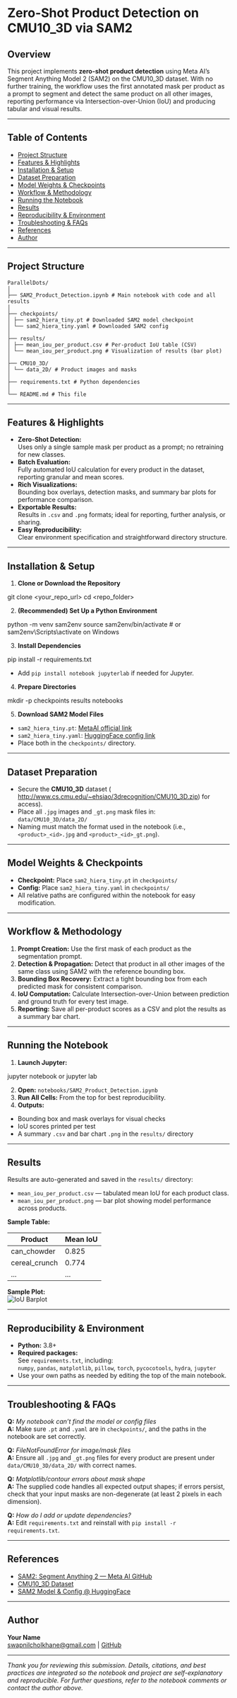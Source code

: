 # Zero-Shot Product Detection on CMU10_3D via SAM2

## Overview

This project implements **zero-shot product detection** using Meta AI’s Segment Anything Model 2 (SAM2) on the CMU10_3D dataset. With no further training, the workflow uses the first annotated mask per product as a prompt to segment and detect the same product on all other images, reporting performance via Intersection-over-Union (IoU) and producing tabular and visual results.

---

## Table of Contents

- [Project Structure](#project-structure)
- [Features & Highlights](#features--highlights)
- [Installation & Setup](#installation--setup)
- [Dataset Preparation](#dataset-preparation)
- [Model Weights & Checkpoints](#model-weights--checkpoints)
- [Workflow & Methodology](#workflow--methodology)
- [Running the Notebook](#running-the-notebook)
- [Results](#results)
- [Reproducibility & Environment](#reproducibility--environment)
- [Troubleshooting & FAQs](#troubleshooting--faqs)
- [References](#references)
- [Author](#author)

---

## Project Structure
```
ParallelDots/
│
├── SAM2_Product_Detection.ipynb # Main notebook with code and all results
│
├── checkpoints/
│ ├── sam2_hiera_tiny.pt # Downloaded SAM2 model checkpoint
│ └── sam2_hiera_tiny.yaml # Downloaded SAM2 config
│
├── results/
│ ├── mean_iou_per_product.csv # Per-product IoU table (CSV)
│ └── mean_iou_per_product.png # Visualization of results (bar plot)
│
├── CMU10_3D/
│ └── data_2D/ # Product images and masks
│
├── requirements.txt # Python dependencies
│
└── README.md # This file
```

---

## Features & Highlights

- **Zero-Shot Detection:**  
  Uses only a single sample mask per product as a prompt; no retraining for new classes.
- **Batch Evaluation:**  
  Fully automated IoU calculation for every product in the dataset, reporting granular and mean scores.
- **Rich Visualizations:**  
  Bounding box overlays, detection masks, and summary bar plots for performance comparison.
- **Exportable Results:**  
  Results in `.csv` and `.png` formats; ideal for reporting, further analysis, or sharing.
- **Easy Reproducibility:**  
  Clear environment specification and straightforward directory structure.

---

## Installation & Setup

1. **Clone or Download the Repository**

git clone <your_repo_url>
cd <repo_folder>


2. **(Recommended) Set Up a Python Environment**

python -m venv sam2env
source sam2env/bin/activate # or sam2env\Scripts\activate on Windows


3. **Install Dependencies**

pip install -r requirements.txt

- Add `pip install notebook jupyterlab` if needed for Jupyter.

4. **Prepare Directories**

mkdir -p checkpoints results notebooks


5. **Download SAM2 Model Files**
- `sam2_hiera_tiny.pt`: [MetaAI official link](https://dl.fbaipublicfiles.com/segment_anything_2/072824/sam2_hiera_tiny.pt)
- `sam2_hiera_tiny.yaml`: [HuggingFace config link](https://huggingface.co/facebook/sam2-hiera-tiny/blob/main/sam2_hiera_t.yaml)
- Place both in the `checkpoints/` directory.

---

## Dataset Preparation

- Secure the **CMU10_3D** dataset ( http://www.cs.cmu.edu/~ehsiao/3drecognition/CMU10_3D.zip) for access).
- Place all `.jpg` images and `_gt.png` mask files in:  
`data/CMU10_3D/data_2D/`
- Naming must match the format used in the notebook (i.e., `<product>_<id>.jpg` and `<product>_<id>_gt.png`).

---

## Model Weights & Checkpoints

- **Checkpoint:** Place `sam2_hiera_tiny.pt` in `checkpoints/`
- **Config:** Place `sam2_hiera_tiny.yaml` in `checkpoints/`
- All relative paths are configured within the notebook for easy modification.

---

## Workflow & Methodology

1. **Prompt Creation:** Use the first mask of each product as the segmentation prompt.
2. **Detection & Propagation:** Detect that product in all other images of the same class using SAM2 with the reference bounding box.
3. **Bounding Box Recovery:** Extract a tight bounding box from each predicted mask for consistent comparison.
4. **IoU Computation:** Calculate Intersection-over-Union between prediction and ground truth for every test image.
5. **Reporting:** Save all per-product scores as a CSV and plot the results as a summary bar chart.

---

## Running the Notebook

1. **Launch Jupyter:**

jupyter notebook
or
jupyter lab

2. **Open:** `notebooks/SAM2_Product_Detection.ipynb`
3. **Run All Cells:** From the top for best reproducibility.
4. **Outputs:**  
 - Bounding box and mask overlays for visual checks  
 - IoU scores printed per test  
 - A summary `.csv` and bar chart `.png` in the `results/` directory

---

## Results

Results are auto-generated and saved in the `results/` directory:

- `mean_iou_per_product.csv` — tabulated mean IoU for each product class.
- `mean_iou_per_product.png` — bar plot showing model performance across products.

**Sample Table:**

| Product           | Mean IoU |
|-------------------|----------|
| can_chowder       | 0.825    |
| cereal_crunch     | 0.774    |
| ...               | ...      |

**Sample Plot:**  
![IoU Barplot](results/mean_iou_per_product.png)

---

## Reproducibility & Environment

- **Python:** 3.8+
- **Required packages:**  
See `requirements.txt`, including:  
`numpy`, `pandas`, `matplotlib`, `pillow`, `torch`, `pycocotools`, `hydra`, `jupyter`
- Use your own paths as needed by editing the top of the main notebook.

---

## Troubleshooting & FAQs

**Q:** _My notebook can’t find the model or config files_  
**A:** Make sure `.pt` and `.yaml` are in `checkpoints/`, and the paths in the notebook are set correctly.

**Q:** _FileNotFoundError for image/mask files_  
**A:** Ensure all `.jpg` and `_gt.png` files for every product are present under `data/CMU10_3D/data_2D/` with correct names.

**Q:** _Matplotlib/contour errors about mask shape_  
**A:** The supplied code handles all expected output shapes; if errors persist, check that your input masks are non-degenerate (at least 2 pixels in each dimension).

**Q:** _How do I add or update dependencies?_  
**A:** Edit `requirements.txt` and reinstall with `pip install -r requirements.txt`.

---

## References

- [SAM2: Segment Anything 2 — Meta AI GitHub](https://github.com/facebookresearch/sam2)
- [CMU10_3D Dataset]( http://www.cs.cmu.edu/~ehsiao/3drecognition/CMU10_3D.zip)
- [SAM2 Model & Config @ HuggingFace](https://huggingface.co/facebook/sam2-hiera-tiny)

---

## Author

**Your Name**  
swapnilcholkhane@gmail.com  |  [GitHub](https://github.com/swapnilcholkhane3)

---

_Thank you for reviewing this submission. Details, citations, and best practices are integrated so the notebook and project are self-explanatory and reproducible. For further questions, refer to the notebook comments or contact the author above._


